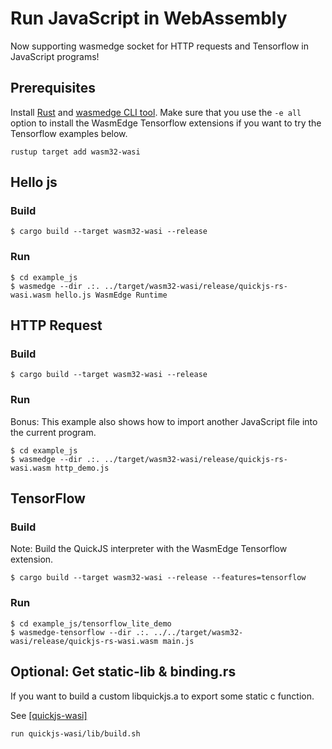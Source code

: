 # Run JavaScript in WebAssembly

Now supporting wasmedge socket for HTTP requests and Tensorflow in JavaScript programs!

## Prerequisites

Install [Rust](https://www.rust-lang.org/tools/install) and [wasmedge CLI tool](https://github.com/WasmEdge/WasmEdge/blob/master/docs/install.md).
Make sure that you use the `-e all` option to install the WasmEdge Tensorflow extensions if you want to try the Tensorflow examples below.

```shell
rustup target add wasm32-wasi
```

## Hello js

### Build

```shell
$ cargo build --target wasm32-wasi --release
```

### Run

```shell
$ cd example_js
$ wasmedge --dir .:. ../target/wasm32-wasi/release/quickjs-rs-wasi.wasm hello.js WasmEdge Runtime
```

## HTTP Request

### Build

```shell
$ cargo build --target wasm32-wasi --release
```

### Run

Bonus: This example also shows how to import another JavaScript file into the current program.

```shell
$ cd example_js
$ wasmedge --dir .:. ../target/wasm32-wasi/release/quickjs-rs-wasi.wasm http_demo.js
```

## TensorFlow

### Build

Note: Build the QuickJS interpreter with the WasmEdge Tensorflow extension.

```shell
$ cargo build --target wasm32-wasi --release --features=tensorflow
```

### Run

```shell
$ cd example_js/tensorflow_lite_demo
$ wasmedge-tensorflow --dir .:. ../../target/wasm32-wasi/release/quickjs-rs-wasi.wasm main.js
```

## Optional: Get static-lib & binding.rs

If you want to build a custom libquickjs.a to export some static c function.

See [[quickjs-wasi]](https://github.com/second-state/quickjs-wasi)

```shell
run quickjs-wasi/lib/build.sh
```
